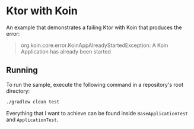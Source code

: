 # Ktor with Koin

An example that demonstrates a failing Ktor with Koin that produces the error:
> org.koin.core.error.KoinAppAlreadyStartedException: A Koin Application has already been started

## Running

To run the sample, execute the following command in a repository's root directory:

```bash
./gradlew clean test
```

Everything that I want to achieve can be found inside `BaseApplicationTest` and `ApplicationTest`.
